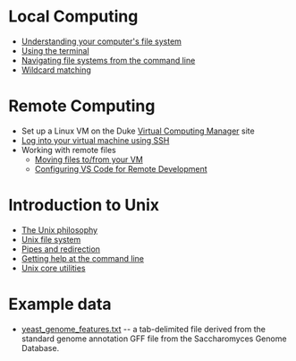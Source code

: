 # Local Computing

* [Understanding your computer's file system](./local-filesystems.md)
* [Using the terminal](./local-terminal.md)
* [Navigating file systems from the command line](./navigating-filesystems.md)
* [Wildcard matching](./globbing.md)


# Remote Computing

* Set up a Linux VM on the Duke [Virtual Computing Manager](https://vcm.duke.edu/) site
* [Log into your virtual machine using SSH](./ssh-duke-vm.md)
* Working with remote files
    * [Moving files to/from your VM](./remote-files.md)
    * [Configuring VS Code for Remote Development](./remote-development-vscode.md)

# Introduction to Unix

* [The Unix philosophy](./unix-philosophy.md)
* [Unix file system](./unix-filesystem.md)
* [Pipes and redirection](./unix-pipes.md)
* [Getting help at the command line](./getting-help-unix.md)
* [Unix core utilities](./unix-coreutils.md)


# Example data

  * [yeast_genome_features.txt](https://github.com/Bio724/Bio724-Example-Data/raw/main/yeast_genome_features.txt) -- a tab-delimited file derived from the standard genome annotation GFF file from the Saccharomyces Genome Database.